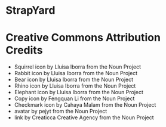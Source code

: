 # StrapYard

# Creative Commons Attribution Credits

- Squirrel icon by Lluisa Iborra from the Noun Project
- Rabbit icon by Lluisa Iborra from the Noun Project
- Bear icon by Lluisa Iborra from the Noun Project
- Rhino icon by Lluisa Iborra from the Noun Project
- Elephant icon by Lluisa Iborra from the Noun Project
- Copy icon by Fengquan Li from the Noun Project
- Checkmark icon by Cahaya Malam from the Noun Project
- avatar by pejyt from the Noun Project
- link by Creaticca Creative Agency from the Noun Project

